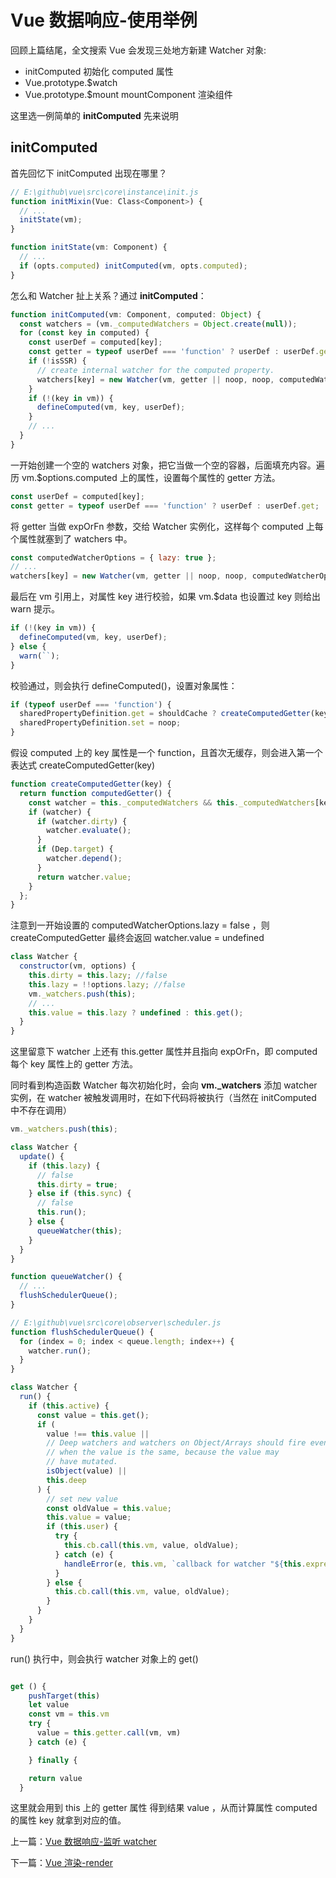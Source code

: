 # Vue 数据响应-使用举例

回顾上篇结尾，全文搜索 Vue 会发现三处地方新建 Watcher 对象:

- initComputed 初始化 computed 属性
- Vue.prototype.\$watch
- Vue.prototype.\$mount mountComponent 渲染组件

这里选一例简单的 **initComputed** 先来说明

## initComputed

首先回忆下 initComputed 出现在哪里？

```js
// E:\github\vue\src\core\instance\init.js
function initMixin(Vue: Class<Component>) {
  // ...
  initState(vm);
}

function initState(vm: Component) {
  // ...
  if (opts.computed) initComputed(vm, opts.computed);
}
```

怎么和 Watcher 扯上关系？通过 **initComputed**：

```js
function initComputed(vm: Component, computed: Object) {
  const watchers = (vm._computedWatchers = Object.create(null));
  for (const key in computed) {
    const userDef = computed[key];
    const getter = typeof userDef === 'function' ? userDef : userDef.get;
    if (!isSSR) {
      // create internal watcher for the computed property.
      watchers[key] = new Watcher(vm, getter || noop, noop, computedWatcherOptions);
    }
    if (!(key in vm)) {
      defineComputed(vm, key, userDef);
    }
    // ...
  }
}
```

一开始创建一个空的 watchers 对象，把它当做一个空的容器，后面填充内容。遍历 vm.\$options.computed 上的属性，设置每个属性的 getter 方法。

```js
const userDef = computed[key];
const getter = typeof userDef === 'function' ? userDef : userDef.get;
```

将 getter 当做 expOrFn 参数，交给 Watcher 实例化，这样每个 computed 上每个属性就塞到了 watchers 中。

```js
const computedWatcherOptions = { lazy: true };
// ...
watchers[key] = new Watcher(vm, getter || noop, noop, computedWatcherOptions);
```

最后在 vm 引用上，对属性 key 进行校验，如果 vm.\$data 也设置过 key 则给出 warn 提示。

```js
if (!(key in vm)) {
  defineComputed(vm, key, userDef);
} else {
  warn(``);
}
```

校验通过，则会执行 defineComputed()，设置对象属性：

```js
if (typeof userDef === 'function') {
  sharedPropertyDefinition.get = shouldCache ? createComputedGetter(key) : createGetterInvoker(userDef);
  sharedPropertyDefinition.set = noop;
}
```

假设 computed 上的 key 属性是一个 function，且首次无缓存，则会进入第一个表达式 createComputedGetter(key)

```js
function createComputedGetter(key) {
  return function computedGetter() {
    const watcher = this._computedWatchers && this._computedWatchers[key];
    if (watcher) {
      if (watcher.dirty) {
        watcher.evaluate();
      }
      if (Dep.target) {
        watcher.depend();
      }
      return watcher.value;
    }
  };
}
```

注意到一开始设置的 computedWatcherOptions.lazy = false ，则 createComputedGetter 最终会返回 watcher.value = undefined

```js
class Watcher {
  constructor(vm, options) {
    this.dirty = this.lazy; //false
    this.lazy = !!options.lazy; //false
    vm._watchers.push(this);
    // ...
    this.value = this.lazy ? undefined : this.get();
  }
}
```

这里留意下 watcher 上还有 this.getter 属性并且指向 expOrFn，即 computed 每个 key 属性上的 getter 方法。

同时看到构造函数 Watcher 每次初始化时，会向 **vm.\_watchers** 添加 watcher 实例，在 watcher 被触发调用时，在如下代码将被执行（当然在 initComputed 中不存在调用）

```js
vm._watchers.push(this);
```

```js
class Watcher {
  update() {
    if (this.lazy) {
      // false
      this.dirty = true;
    } else if (this.sync) {
      // false
      this.run();
    } else {
      queueWatcher(this);
    }
  }
}
```

```js
function queueWatcher() {
  // ...
  flushSchedulerQueue();
}
```

```js
// E:\github\vue\src\core\observer\scheduler.js
function flushSchedulerQueue() {
  for (index = 0; index < queue.length; index++) {
    watcher.run();
  }
}
```

```js
class Watcher {
  run() {
    if (this.active) {
      const value = this.get();
      if (
        value !== this.value ||
        // Deep watchers and watchers on Object/Arrays should fire even
        // when the value is the same, because the value may
        // have mutated.
        isObject(value) ||
        this.deep
      ) {
        // set new value
        const oldValue = this.value;
        this.value = value;
        if (this.user) {
          try {
            this.cb.call(this.vm, value, oldValue);
          } catch (e) {
            handleError(e, this.vm, `callback for watcher "${this.expression}"`);
          }
        } else {
          this.cb.call(this.vm, value, oldValue);
        }
      }
    }
  }
}
```

run() 执行中，则会执行 watcher 对象上的 get()

```js

get () {
    pushTarget(this)
    let value
    const vm = this.vm
    try {
      value = this.getter.call(vm, vm)
    } catch (e) {

    } finally {

    return value
  }
```

这里就会用到 this 上的 getter 属性 得到结果 value ，从而计算属性 computed 的属性 key 就拿到对应的值。

上一篇：[Vue 数据响应-监听 watcher](./vue_learn_305_reactive_watcher.md)

下一篇：[Vue 渲染-render](./vue_learn_401_render_start.md)
